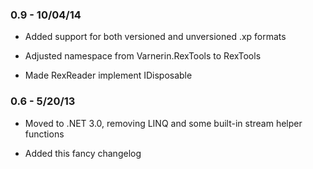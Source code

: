 ### 0.9 - 10/04/14

* Added support for both versioned and unversioned .xp formats

* Adjusted namespace from Varnerin.RexTools to RexTools

* Made RexReader implement IDisposable

### 0.6 - 5/20/13

* Moved to .NET 3.0, removing LINQ and some built-in stream helper functions

* Added this fancy changelog
